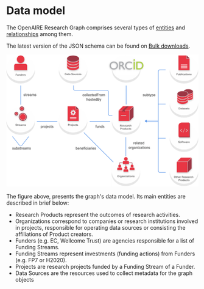 # Data model

The OpenAIRE Research Graph comprises several types of [entities](./category/entities) and [relationships](./relationships) among them.

The latest version of the JSON schema can be found on [Bulk downloads](../download).

![Data mode](./assets/data-model.png)

The figure above, presents the graph's data model. 
Its main entities are described in brief below:

* Research Products represent the outcomes of research activities.
* Organizations correspond to companies or research institutions involved in projects,
responsible for operating data sources or consisting the affiliations of Product creators.
* Funders (e.g. EC, Wellcome Trust) are agencies responsible for a list of Funding Streams.
* Funding Streams represent investments (funding actions) from Funders (e.g. FP7 or H2020).
* Projects are research projects funded by a Funding Stream of a Funder.
* Data Sources are the resources used to collect metadata for the graph objects

